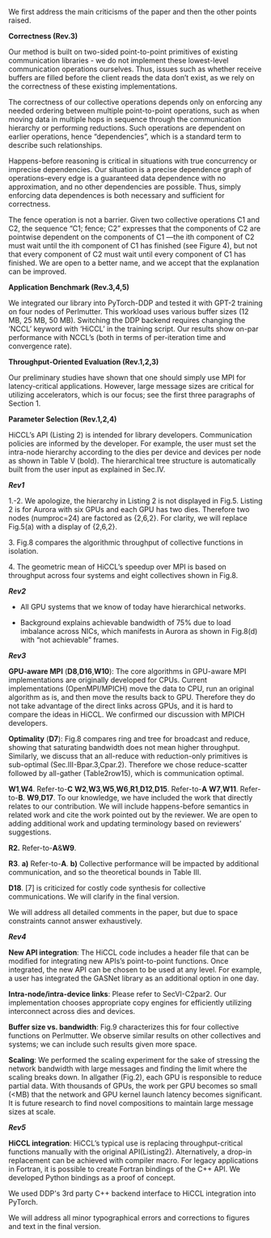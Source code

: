 We first address the main criticisms of the paper and then the other points raised.

**Correctness (Rev.3)**

Our method is built on two-sided point-to-point primitives of existing communication libraries - we do not implement these lowest-level communication operations ourselves. Thus, issues such as whether receive buffers are filled before the client reads the data don’t exist, as we rely on the correctness of these existing implementations.

The correctness of our collective operations depends only on enforcing any needed ordering between multiple point-to-point operations, such as when moving data in multiple hops in sequence through the communication hierarchy or performing reductions.  Such operations are dependent on earlier operations, hence “dependencies”, which is a standard term to describe such relationships.

Happens-before reasoning is critical in situations with true concurrency or imprecise dependencies.  Our situation is a precise dependence graph of operations–every edge is a guaranteed data dependence with no approximation, and no other dependencies are possible. Thus, simply enforcing data dependences is both necessary and sufficient for correctness.  

The fence operation is not a barrier. Given two collective operations C1 and C2, the sequence “C1; fence; C2” expresses that the components of C2 are pointwise dependent on the components of C1 —the ith component of C2 must wait until the ith component of C1 has finished (see Figure 4), but not that every component of C2 must wait until every component of C1 has finished. We are open to a better name, and we accept that the explanation can be improved.

**Application Benchmark (Rev.3,4,5)**

We integrated our library into PyTorch-DDP and tested it with GPT-2 training on four nodes of Perlmutter. This workload uses various buffer sizes (12 MB, 25 MB, 50 MB). Switching the DDP backend requires changing the ‘NCCL’ keyword with ‘HiCCL’ in the training script. Our results show on-par performance with NCCL’s (both in terms of per-iteration time and convergence rate).

**Throughput-Oriented Evaluation (Rev.1,2,3)**

Our preliminary studies have shown that one should simply use MPI for latency-critical applications. However, large message sizes are critical for utilizing accelerators, which is our focus; see the first three paragraphs of Section 1. 

**Parameter Selection (Rev.1,2,4)**

HiCCL’s API (Listing 2) is intended for library developers. Communication policies are informed by the developer. For example, the user must set the intra-node hierarchy according to the dies per device and devices per node as shown in Table V (bold). The hierarchical tree structure is automatically built from the user input as explained in Sec.IV.

***Rev1***

1.-2. We apologize, the hierarchy in Listing 2 is not displayed in Fig.5. Listing 2 is for Aurora with six GPUs and each GPU has two dies. Therefore two nodes (numproc=24) are factored as {2,6,2}. For clarity, we will replace Fig.5(a) with a display of {2,6,2}.

3\. Fig.8 compares the algorithmic throughput of collective functions in isolation.

4\. The geometric mean of HiCCL’s speedup over MPI is based on throughput across four systems and eight collectives shown in Fig.8.

***Rev2***

- All GPU systems that we know of today have hierarchical networks.

- Background explains achievable bandwidth of 75% due to load imbalance across NICs, which manifests in Aurora as shown in Fig.8(d) with “not achievable” frames.

***Rev3***

**GPU-aware MPI** (**D8**,**D16**,**W10**): The core algorithms in GPU-aware MPI implementations are originally developed for CPUs. Current implementations (OpenMPI/MPICH) move the data to CPU, run an original algorithm as is, and then move the results back to GPU. Therefore they do not take advantage of the direct links across GPUs, and it is hard to compare the ideas in HiCCL. We confirmed our discussion with MPICH developers.

**Optimality** (**D7**): Fig.8 compares ring and tree for broadcast and reduce, showing that saturating bandwidth does not mean higher throughput. Similarly, we discuss that an all-reduce with reduction-only primitives is sub-optimal (Sec.III-Bpar.3,Cpar.2). Therefore we chose reduce-scatter followed by all-gather (TabIe2row15), which is communication optimal.

**W1**,**W4**. Refer-to-**C**
**W2**,**W3**,**W5**,**W6**,**R1**,**D12**,**D15**. Refer-to-**A**
**W7**,**W11**. Refer-to-**B**.
**W9**,**D17**. To our knowledge, we have included the work that directly relates to our contribution. We will include happens-before semantics in related work and cite the work pointed out by the reviewer. We are open to adding additional work and updating terminology based on reviewers’ suggestions.

**R2.** Refer-to-**A**&**W9**.

**R3**. **a)** Refer-to-**A**. **b)** Collective performance will be impacted by additional communication, and so the theoretical bounds in Table III.

**D18**. [7] is criticized for costly code synthesis for collective communications. We will clarify in the final version.

We will address all detailed comments in the paper, but due to space constraints cannot answer exhaustively.

***Rev4***

**New API integration**: The HiCCL code includes a header file that can be modified for integrating new APIs’s point-to-point functions. Once integrated, the new API can be chosen to be used at any level. For example, a user has integrated the GASNet library as an additional option in one day.

**Intra-node/intra-device links**: Please refer to SecVI-C2par2. Our implementation chooses appropriate copy engines for efficiently utilizing interconnect across dies and devices.

**Buffer size vs. bandwidth**: Fig.9 characterizes this for four collective functions on Perlmutter. We observe similar results on other collectives and systems; we can include such results given more space.

**Scaling**: We performed the scaling experiment for the sake of stressing the network bandwidth with large messages and finding the limit where the scaling breaks down. In allgather (Fig.2), each GPU is responsible to reduce partial data. With thousands of GPUs, the work per GPU becomes so small (<MB) that the network and GPU kernel launch latency becomes significant. It is future research to find novel compositions to maintain large message sizes at scale.

***Rev5***

**HiCCL integration**: HiCCL’s typical use is replacing throughput-critical functions manually with the original API(Listing2). Alternatively, a drop-in replacement can be achieved with compiler macro. For legacy applications in Fortran, it is possible to create Fortran bindings of the C++ API. We developed Python bindings as a proof of concept.

We used DDP's 3rd party C++ backend interface to HiCCL integration into PyTorch.

We will address all minor typographical errors and corrections to figures and text in the final version.
